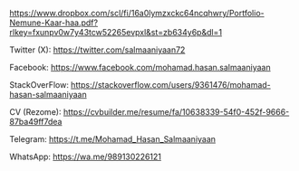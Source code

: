 https://www.dropbox.com/scl/fi/16a0lymzxckc64ncqhwry/Portfolio-Nemune-Kaar-haa.pdf?rlkey=fxunpv0w7y43tcw52265evpxl&st=zb634y6p&dl=1

Twitter (X):
https://twitter.com/salmaaniyaan72

Facebook:
https://www.facebook.com/mohamad.hasan.salmaaniyaan

StackOverFlow:
https://stackoverflow.com/users/9361476/mohamad-hasan-salmaaniyaan

CV (Rezome):
https://cvbuilder.me/resume/fa/10638339-54f0-452f-9666-87ba49ff7dea


Telegram:
https://t.me/Mohamad_Hasan_Salmaaniyaan

WhatsApp:
https://wa.me/989130226121
